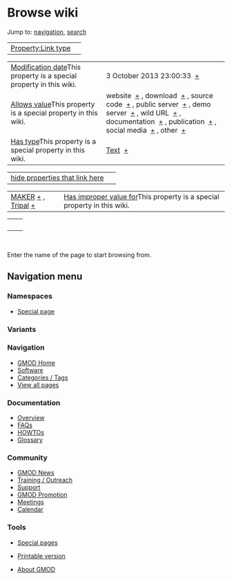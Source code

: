 



<span id="top"></span>




# <span dir="auto">Browse wiki</span>



Jump to: [navigation](#mw-navigation), [search](#p-search)


|                                                                     |     |
|---------------------------------------------------------------------|-----|
| [Property:Link type](/wiki/Property%3ALink_type "Property:Link type") |     |

|  |  |
|----|----|
| <span class="smw-highlighter" data-type="1" state="inline" data-title="Property"><span class="smwbuiltin">[Modification date](/wiki/Property:Modification_date "Property:Modification date")</span><span class="smwttcontent">This property is a special property in this wiki.</span></span> | <span class="smwb-value">3 October 2013 23:00:33  <span class="smwsearch">[+](/wiki/Special%3ASearchByProperty/Modification-20date/3-20October-202013-2023:00:33 "Special%3ASearchByProperty/Modification-20date/3-20October-202013-2023:00:33")</span></span> |
| <span class="smw-highlighter" data-type="1" state="inline" data-title="Property"><span class="smwbuiltin">[Allows value](/wiki/Property%3AAllows_value "Property:Allows value")</span><span class="smwttcontent">This property is a special property in this wiki.</span></span> | <span class="smwb-value">website  <span class="smwsearch">[+](/wiki/Special%3ASearchByProperty/Allows-20value/website "Special%3ASearchByProperty/Allows-20value/website")</span></span> , <span class="smwb-value">download  <span class="smwsearch">[+](/wiki/Special%3ASearchByProperty/Allows-20value/download "Special%3ASearchByProperty/Allows-20value/download")</span></span> , <span class="smwb-value">source code  <span class="smwsearch">[+](/wiki/Special%3ASearchByProperty/Allows-20value/source-20code "Special%3ASearchByProperty/Allows-20value/source-20code")</span></span> , <span class="smwb-value">public server  <span class="smwsearch">[+](/wiki/Special%3ASearchByProperty/Allows-20value/public-20server "Special%3ASearchByProperty/Allows-20value/public-20server")</span></span> , <span class="smwb-value">demo server  <span class="smwsearch">[+](/wiki/Special%3ASearchByProperty/Allows-20value/demo-20server "Special%3ASearchByProperty/Allows-20value/demo-20server")</span></span> , <span class="smwb-value">wild URL  <span class="smwsearch">[+](/wiki/Special%3ASearchByProperty/Allows-20value/wild-20URL "Special%3ASearchByProperty/Allows-20value/wild-20URL")</span></span> , <span class="smwb-value">documentation  <span class="smwsearch">[+](/wiki/Special%3ASearchByProperty/Allows-20value/documentation "Special%3ASearchByProperty/Allows-20value/documentation")</span></span> , <span class="smwb-value">publication  <span class="smwsearch">[+](/wiki/Special%3ASearchByProperty/Allows-20value/publication "Special%3ASearchByProperty/Allows-20value/publication")</span></span> , <span class="smwb-value">social media  <span class="smwsearch">[+](/wiki/Special%3ASearchByProperty/Allows-20value/social-20media "Special%3ASearchByProperty/Allows-20value/social-20media")</span></span> , <span class="smwb-value">other  <span class="smwsearch">[+](/wiki/Special%3ASearchByProperty/Allows-20value/other "Special%3ASearchByProperty/Allows-20value/other")</span></span> |
| <span class="smw-highlighter" data-type="1" state="inline" data-title="Property"><span class="smwbuiltin">[Has type](/wiki/Property%3AHas_type "Property:Has type")</span><span class="smwttcontent">This property is a special property in this wiki.</span></span> | <span class="smwb-value">[Text](/wiki/Special%3ATypes/Text "Special%3ATypes/Text")  <span class="smwsearch">[+](/wiki/Special%3ASearchByProperty/Has-20type/Text "Special%3ASearchByProperty/Has-20type/Text")</span></span> |

<span id="smw_browse_incoming"></span>

|  |  |
|----|----|
| [hide properties that link here](/mediawiki/index.php?title=Special:Browse&offset=0&dir=out&article=Property%3ALink+type)  |  |

|  |  |
|----|----|
| <span class="smwb-ivalue">[MAKER](/wiki/MAKER "MAKER") <span class="smwbrowse">[+](/wiki/Special%3ABrowse/MAKER "Special%3ABrowse/MAKER")</span></span> , <span class="smwb-ivalue">[Tripal](/wiki/Tripal "Tripal") <span class="smwbrowse">[+](/wiki/Special%3ABrowse/Tripal "Special%3ABrowse/Tripal")</span></span> | <span class="smw-highlighter" data-type="1" state="inline" data-title="Property"><span class="smwbuiltin">[Has improper value for](/wiki/Property:Has_improper_value_for "Property:Has improper value for")</span><span class="smwttcontent">This property is a special property in this wiki.</span></span> |

|     |     |
|-----|-----|
|     |     |

 

Enter the name of the page to start browsing from.  








## Navigation menu



### Namespaces

- <span id="ca-nstab-special">[Special
  page](/wiki/Special%3ABrowse/Property%3ALink_type "This is a special page, you cannot edit the page itself")</span>


### 

### Variants[](#)









<a href="/wiki/Main_Page"
style="background-image: url(http://gmod.org/images/GMOD-cogs.png);"
title="Visit the main page"></a>


### Navigation



- <span id="n-GMOD-Home">[GMOD Home](/wiki/Main_Page)</span>
- <span id="n-Software">[Software](/wiki/GMOD_Components)</span>
- <span id="n-Categories-.2F-Tags">[Categories /
  Tags](/wiki/Categories)</span>
- <span id="n-View-all-pages">[View all
  pages](/wiki/Special:AllPages)</span>




### Documentation



- <span id="n-Overview">[Overview](/wiki/Overview)</span>
- <span id="n-FAQs">[FAQs](/wiki/Category%3AFAQ)</span>
- <span id="n-HOWTOs">[HOWTOs](/wiki/Category%3AHOWTO)</span>
- <span id="n-Glossary">[Glossary](/wiki/Glossary)</span>




### Community



- <span id="n-GMOD-News">[GMOD News](/wiki/GMOD_News)</span>
- <span id="n-Training-.2F-Outreach">[Training /
  Outreach](/wiki/Training_and_Outreach)</span>
- <span id="n-Support">[Support](/wiki/Support)</span>
- <span id="n-GMOD-Promotion">[GMOD
  Promotion](/wiki/GMOD_Promotion)</span>
- <span id="n-Meetings">[Meetings](/wiki/Meetings)</span>
- <span id="n-Calendar">[Calendar](/wiki/Calendar)</span>




### Tools



- <span id="t-specialpages"><a href="/wiki/Special%3ASpecialPages" accesskey="q"
  title="A list of all special pages [q]">Special pages</a></span>
- <span id="t-print"><a
  href="/mediawiki/index.php?title=Special%3ABrowse/Property%3ALink_type&amp;printable=yes"
  rel="alternate" accesskey="p"
  title="Printable version of this page [p]">Printable version</a></span>





- <span id="footer-places-about">[About
  GMOD](/wiki/GMOD%3AAbout "GMOD%3AAbout")</span>

<!-- -->




